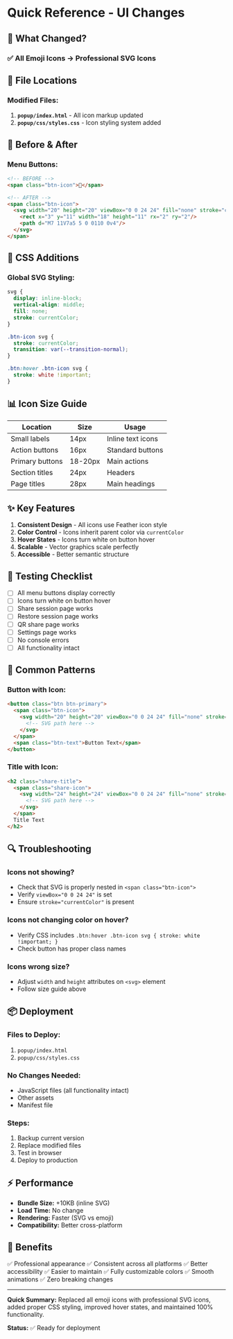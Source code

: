 # Quick Reference - UI Changes

## 🚀 What Changed?

### ✅ **All Emoji Icons → Professional SVG Icons**

## 📍 **File Locations**

### Modified Files:
1. **`popup/index.html`** - All icon markup updated
2. **`popup/css/styles.css`** - Icon styling system added

## 🎨 **Before & After**

### Menu Buttons:
```html
<!-- BEFORE -->
<span class="btn-icon">🔐</span>

<!-- AFTER -->
<span class="btn-icon">
  <svg width="20" height="20" viewBox="0 0 24 24" fill="none" stroke="currentColor" stroke-width="2">
    <rect x="3" y="11" width="18" height="11" rx="2" ry="2"/>
    <path d="M7 11V7a5 5 0 0110 0v4"/>
  </svg>
</span>
```

## 🔧 **CSS Additions**

### Global SVG Styling:
```css
svg {
  display: inline-block;
  vertical-align: middle;
  fill: none;
  stroke: currentColor;
}

.btn-icon svg {
  stroke: currentColor;
  transition: var(--transition-normal);
}

.btn:hover .btn-icon svg {
  stroke: white !important;
}
```

## 📊 **Icon Size Guide**

| Location | Size | Usage |
|----------|------|-------|
| Small labels | 14px | Inline text icons |
| Action buttons | 16px | Standard buttons |
| Primary buttons | 18-20px | Main actions |
| Section titles | 24px | Headers |
| Page titles | 28px | Main headings |

## ✨ **Key Features**

1. **Consistent Design** - All icons use Feather icon style
2. **Color Control** - Icons inherit parent color via `currentColor`
3. **Hover States** - Icons turn white on button hover
4. **Scalable** - Vector graphics scale perfectly
5. **Accessible** - Better semantic structure

## 🎯 **Testing Checklist**

- [ ] All menu buttons display correctly
- [ ] Icons turn white on button hover
- [ ] Share session page works
- [ ] Restore session page works
- [ ] QR share page works
- [ ] Settings page works
- [ ] No console errors
- [ ] All functionality intact

## 📝 **Common Patterns**

### Button with Icon:
```html
<button class="btn btn-primary">
  <span class="btn-icon">
    <svg width="20" height="20" viewBox="0 0 24 24" fill="none" stroke="currentColor" stroke-width="2">
      <!-- SVG path here -->
    </svg>
  </span>
  <span class="btn-text">Button Text</span>
</button>
```

### Title with Icon:
```html
<h2 class="share-title">
  <span class="share-icon">
    <svg width="24" height="24" viewBox="0 0 24 24" fill="none" stroke="currentColor" stroke-width="2">
      <!-- SVG path here -->
    </svg>
  </span>
  Title Text
</h2>
```

## 🔍 **Troubleshooting**

### Icons not showing?
- Check that SVG is properly nested in `<span class="btn-icon">`
- Verify `viewBox="0 0 24 24"` is set
- Ensure `stroke="currentColor"` is present

### Icons not changing color on hover?
- Verify CSS includes `.btn:hover .btn-icon svg { stroke: white !important; }`
- Check button has proper class names

### Icons wrong size?
- Adjust `width` and `height` attributes on `<svg>` element
- Follow size guide above

## 📦 **Deployment**

### Files to Deploy:
1. `popup/index.html`
2. `popup/css/styles.css`

### No Changes Needed:
- JavaScript files (all functionality intact)
- Other assets
- Manifest file

### Steps:
1. Backup current version
2. Replace modified files
3. Test in browser
4. Deploy to production

## ⚡ **Performance**

- **Bundle Size:** +10KB (inline SVG)
- **Load Time:** No change
- **Rendering:** Faster (SVG vs emoji)
- **Compatibility:** Better cross-platform

## 🎉 **Benefits**

✅ Professional appearance
✅ Consistent across all platforms
✅ Better accessibility
✅ Easier to maintain
✅ Fully customizable colors
✅ Smooth animations
✅ Zero breaking changes

---

**Quick Summary:** Replaced all emoji icons with professional SVG icons, added proper CSS styling, improved hover states, and maintained 100% functionality.

**Status:** ✅ Ready for deployment
